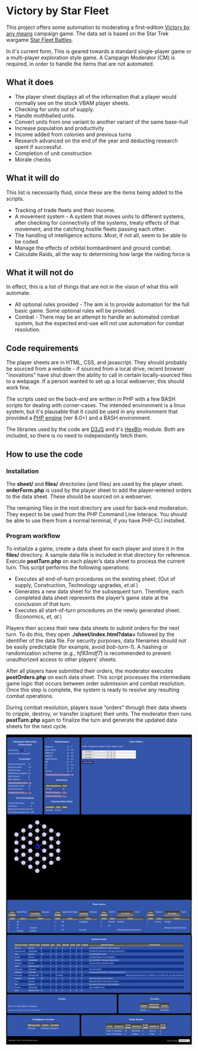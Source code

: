 # Victory by Star Fleet
This project offers some automation to moderating a first-edition [Victory by any means](http://www.vbamgames.com) campaign game. The data set is based on the Star Trek wargame [Star Fleet Battles](http://starfleetgames.com).

In it's current form, This is geared towards a standard single-player game or a multi-player exploration style game. A Campaign Moderator (CM) is required, in order to handle the items that are not automated.

## What it does
* The player sheet displays all of the information that a player would normally see on the stock VBAM player sheets.
* Checking for units out of supply.
* Handle mothballed units.
* Convert units from one variant to another variant of the same base-hull
* Increase population and productivity
* Income added from colonies and previous turns
* Research advanced on the end of the year and deducting research spent if successful.
* Completion of unit construction
* Morale checks

## What it will do
This list is necessarily fluid, since these are the items being added to the scripts.
* Tracking of trade fleets and their income.
* A movement system - A system that moves units to different systems, after checking for connectivity of the systems, treaty effects of that movement, and the catching hostile fleets passing each other.
* The handling of intelligence actions. Most, if not all, seem to be able to be coded
* Manage the effects of orbital bombardment and ground combat.
* Calculate Raids, all the way to determining how large the raiding force is

## What it will not do
In effect, this is a list of things that are not in the vision of what this will automate.
* All optional rules provided - The aim is to provide automation for the full basic game. Some optional rules will be provided.
* Combat - There may be an attempt to handle an automated combat system, but the expected end-use will not use automation for combat resolution.

## Code requirements
The player sheets are in HTML, CSS, and javascript. They should probably be sourced from a website - if sourced from a local drive, recent browser "inovations" have shut down the ability to call in certain locally-sourced files to a webpage. If a person wanted to set up a local webserver, this should work fine.

The scripts used on the back-end are written in PHP with a few BASH scripts for dealing with corner-cases. The intended environment is a linux system, but it's plausable that it could be used in any environment that provided a [PHP engine](https://windows.php.net/download/) (ver 8.0+) and a BASH environment.

The libraries used by the code are [D3JS](https://d3js.org) and it's [HexBin](https://d3-graph-gallery.com/hexbinmap.html) module. Both are included, so there is no need to independantly fetch them.

## How to use the code
### Installation
The **sheet/** and **files/** directories (and files) are used by the player sheet. **orderForm.php** is used by the player sheet to add the player-entered orders to the data sheet. These should be sourced on a webserver.

The remaining files in the root directory are used for back-end moderation. They expect to be used from the PHP Command Line Interace. You should be able to use them from a normal terminal, if you have PHP-CLI installed.
### Program workflow
To initialize a game, create a data sheet for each player and store it in the **files/** directory. A sample data file is included in that directory for reference.
Execute **postTurn.php** on each player’s data sheet to process the current turn. This script performs the following operations:
* Executes all end-of-turn procedures on the existing sheet. (Out of supply, Construction, Technology upgrades, *et.al.*)
* Generates a new data sheet for the subsequent turn. Therefore, each completed data sheet represents the player’s game state at the conclusion of that turn.
* Executes all start-of-turn procedures on the newly generated sheet. (Economics, *et, al.*)

Players then access their new data sheets to submit orders for the next turn. To do this, they open **./sheet/index.html?data=** followed by the identifier of the data file. For security purposes, data filenames should not be easily predictable (for example, avoid *bob-turn-1*). A hashing or randomization scheme (e.g., *hf93mdf7*) is recommended to prevent unauthorized access to other players’ sheets.

After all players have submitted their orders, the moderator executes **postOrders.php** on each data sheet. This script processes the intermediate game logic that occurs between order submission and combat resolution. Once this step is complete, the system is ready to resolve any resulting combat operations.

During combat resolution, players issue “orders” through their data sheets to cripple, destroy, or transfer (capture) their units. The moderator then runs **postTurn.php** again to finalize the turn and generate the updated data sheets for the next cycle.

![Player Interface](./readme_screenshot.png)
